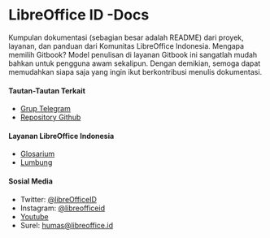 # LibreOffice ID -Docs

Kumpulan dokumentasi \(sebagian besar adalah README\) dari proyek, layanan, dan panduan dari Komunitas LibreOffice Indonesia. Mengapa memilih Gitbook? Model penulisan di layanan Gitbook ini sangatlah mudah bahkan untuk pengguna awam sekalipun. Dengan demikian, semoga dapat memudahkan siapa saja yang ingin ikut berkontribusi menulis dokumentasi.

#### Tautan-Tautan Terkait

* [Grup Telegram](https://t.me/LibreOfficeID)
* [Repository Github](https://github.com/libreofficeid)

#### Layanan LibreOffice Indonesia

* [Glosarium](https://glosarium.libreoffice.id/)
* [Lumbung](https://lumbung.libreoffice.id/)

#### Sosial Media

* Twitter:  [@libreOfficeID](https://twitter.com/libreofficeid)
* Instagram: [@libreofficeid](https://www.instagram.com/libreofficeid/) 
* [Youtube](https://www.youtube.com/channel/UCBgSzRofowjVhsK-D92TFmg)
* Surel: [humas@libreoffice.id](mailto:humas@libreoffice.id)

